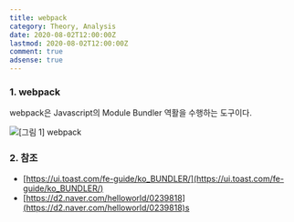 ```yaml
---
title: webpack
category: Theory, Analysis
date: 2020-08-02T12:00:00Z
lastmod: 2020-08-02T12:00:00Z
comment: true
adsense: true
---
```


### 1. webpack

webpack은 Javascript의 Module Bundler 역활을 수행하는 도구이다.

![[그림 1] webpack]({{site.baseurl}}/images/theory_analysis/webpack/webpack.PNG)

### 2. 참조

* [https://ui.toast.com/fe-guide/ko_BUNDLER/](https://ui.toast.com/fe-guide/ko_BUNDLER/)
* [https://d2.naver.com/helloworld/0239818](https://d2.naver.com/helloworld/0239818)s